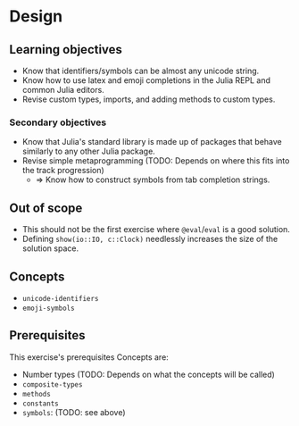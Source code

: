# Design

## Learning objectives

- Know that identifiers/symbols can be almost any unicode string.
- Know how to use latex and emoji completions in the Julia REPL and common Julia editors.
- Revise custom types, imports, and adding methods to custom types.

### Secondary objectives

- Know that Julia's standard library is made up of packages that behave similarly to any other Julia package.
- Revise simple metaprogramming (TODO: Depends on where this fits into the track progression)
  - ⇒ Know how to construct symbols from tab completion strings.

## Out of scope

- This should not be the first exercise where `@eval`/`eval` is a good solution.
- Defining `show(io::IO, c::Clock)` needlessly increases the size of the solution space.

## Concepts

- `unicode-identifiers`
- `emoji-symbols`

## Prerequisites

This exercise's prerequisites Concepts are:

- Number types (TODO: Depends on what the concepts will be called)
- `composite-types`
- `methods`
- `constants`
- `symbols`: (TODO: see above)
